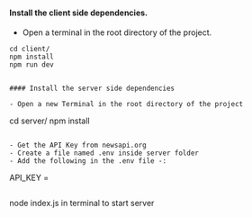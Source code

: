 
#### Install the client side dependencies.
- Open a terminal in the root directory of the project.

```
cd client/
npm install
npm run dev


#### Install the server side dependencies

- Open a new Terminal in the root directory of the project

```
cd server/
npm install
```

- Get the API Key from newsapi.org
- Create a file named .env inside server folder
- Add the following in the .env file -:
```
API_KEY = <Your API Key>
```
```
node index.js in terminal to start server 
```

